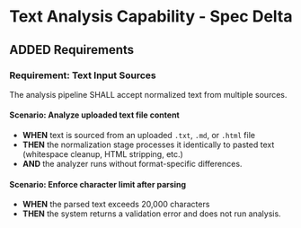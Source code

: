 # Text Analysis Capability - Spec Delta

## ADDED Requirements

### Requirement: Text Input Sources

The analysis pipeline SHALL accept normalized text from multiple sources.

#### Scenario: Analyze uploaded text file content
- **WHEN** text is sourced from an uploaded `.txt`, `.md`, or `.html` file
- **THEN** the normalization stage processes it identically to pasted text (whitespace cleanup, HTML stripping, etc.)
- **AND** the analyzer runs without format-specific differences.

#### Scenario: Enforce character limit after parsing
- **WHEN** the parsed text exceeds 20,000 characters
- **THEN** the system returns a validation error and does not run analysis.
